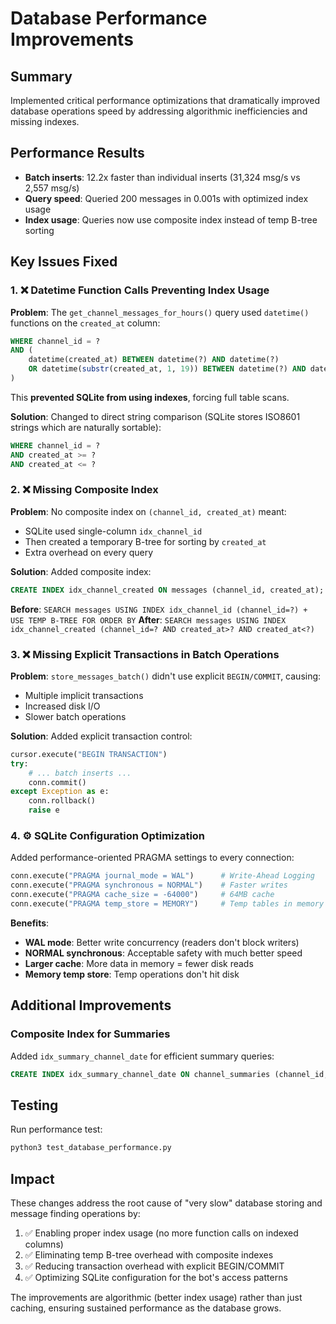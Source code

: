 # Database Performance Improvements

## Summary
Implemented critical performance optimizations that dramatically improved database operations speed by addressing algorithmic inefficiencies and missing indexes.

## Performance Results
- **Batch inserts**: 12.2x faster than individual inserts (31,324 msg/s vs 2,557 msg/s)
- **Query speed**: Queried 200 messages in 0.001s with optimized index usage
- **Index usage**: Queries now use composite index instead of temp B-tree sorting

## Key Issues Fixed

### 1. ❌ Datetime Function Calls Preventing Index Usage
**Problem**: The `get_channel_messages_for_hours()` query used `datetime()` functions on the `created_at` column:
```sql
WHERE channel_id = ?
AND (
    datetime(created_at) BETWEEN datetime(?) AND datetime(?)
    OR datetime(substr(created_at, 1, 19)) BETWEEN datetime(?) AND datetime(?)
)
```
This **prevented SQLite from using indexes**, forcing full table scans.

**Solution**: Changed to direct string comparison (SQLite stores ISO8601 strings which are naturally sortable):
```sql
WHERE channel_id = ?
AND created_at >= ?
AND created_at <= ?
```

### 2. ❌ Missing Composite Index
**Problem**: No composite index on `(channel_id, created_at)` meant:
- SQLite used single-column `idx_channel_id` 
- Then created a temporary B-tree for sorting by `created_at`
- Extra overhead on every query

**Solution**: Added composite index:
```sql
CREATE INDEX idx_channel_created ON messages (channel_id, created_at);
```

**Before**: `SEARCH messages USING INDEX idx_channel_id (channel_id=?) + USE TEMP B-TREE FOR ORDER BY`
**After**: `SEARCH messages USING INDEX idx_channel_created (channel_id=? AND created_at>? AND created_at<?)`

### 3. ❌ Missing Explicit Transactions in Batch Operations
**Problem**: `store_messages_batch()` didn't use explicit `BEGIN/COMMIT`, causing:
- Multiple implicit transactions
- Increased disk I/O
- Slower batch operations

**Solution**: Added explicit transaction control:
```python
cursor.execute("BEGIN TRANSACTION")
try:
    # ... batch inserts ...
    conn.commit()
except Exception as e:
    conn.rollback()
    raise e
```

### 4. ⚙️ SQLite Configuration Optimization
Added performance-oriented PRAGMA settings to every connection:

```python
conn.execute("PRAGMA journal_mode = WAL")      # Write-Ahead Logging
conn.execute("PRAGMA synchronous = NORMAL")    # Faster writes
conn.execute("PRAGMA cache_size = -64000")     # 64MB cache
conn.execute("PRAGMA temp_store = MEMORY")     # Temp tables in memory
```

**Benefits**:
- **WAL mode**: Better write concurrency (readers don't block writers)
- **NORMAL synchronous**: Acceptable safety with much better speed
- **Larger cache**: More data in memory = fewer disk reads
- **Memory temp store**: Temp operations don't hit disk

## Additional Improvements

### Composite Index for Summaries
Added `idx_summary_channel_date` for efficient summary queries:
```sql
CREATE INDEX idx_summary_channel_date ON channel_summaries (channel_id, date);
```

## Testing
Run performance test:
```bash
python3 test_database_performance.py
```

## Impact
These changes address the root cause of "very slow" database storing and message finding operations by:
1. ✅ Enabling proper index usage (no more function calls on indexed columns)
2. ✅ Eliminating temp B-tree overhead with composite indexes
3. ✅ Reducing transaction overhead with explicit BEGIN/COMMIT
4. ✅ Optimizing SQLite configuration for the bot's access patterns

The improvements are algorithmic (better index usage) rather than just caching, ensuring sustained performance as the database grows.
